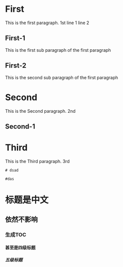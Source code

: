 # First
This is the first paragraph. 1st
line 1
line 2
## First-1
This is the first sub paragraph of the first paragraph
## First-2
This is the second sub paragraph of the first paragraph
# Second
This is the Second paragraph. 2nd
## Second-1
# Third
This is the Third paragraph. 3rd
```
# dsad
```

`#das`
# 标题是中文
## 依然不影响
### 生成TOC
#### 甚至是四级标题
##### 五级标题